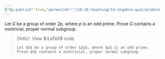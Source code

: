 ```yaml
---
{"dg-publish":true,"permalink":"/10-19-teaching/14-algebra-qual/problem-bank/group-theory/nonexistence-of-a-simple-group-of-a-given-order/","tags":["group_theory"],"updated":"2025-03-17T09:14:01-07:00"}
---
```


Let $G$ be a group of order $2p$, where $p$ is an odd prime. Prove $G$ contains a nontrivial, proper normal subgroup.

> [!info]- View $\LaTeX$ code
> ```
> Let $G$ be a group of order $2p$, where $p$ is an odd prime. Prove $G$ contains a nontrivial, proper normal subgroup.
> ```